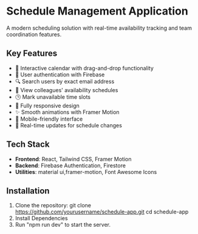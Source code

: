 # Schedule Management Application

A modern scheduling solution with real-time availability tracking and team coordination features.

## Key Features

- 📅 Interactive calendar with drag-and-drop functionality
- 👤 User authentication with Firebase
- 🔍 Search users by exact email address
- 👥 View colleagues' availability schedules
- 🕒 Mark unavailable time slots
- 📱 Fully responsive design
- ✨ Smooth animations with Framer Motion
- 📱 Mobile-friendly interface
- 🔄 Real-time updates for schedule changes

## Tech Stack

- **Frontend**: React, Tailwind CSS, Framer Motion
- **Backend**: Firebase Authentication, Firestore
- **Utilities**: material ui,framer-motion, Font Awesome Icons

## Installation

1. Clone the repository:
git clone https://github.com/yourusername/schedule-app.git
cd schedule-app
2. Install Dependencies
3. Run "npm run dev" to start the server.
